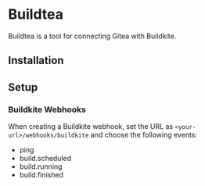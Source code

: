 # Buildtea

Buildtea is a tool for connecting Gitea with Buildkite.

## Installation

## Setup

### Buildkite Webhooks

When creating a Buildkite webhook, set the URL as `<your-url>/webhooks/buildkite` and choose the following events:

- ping
- build.scheduled
- build.running
- build.finished
